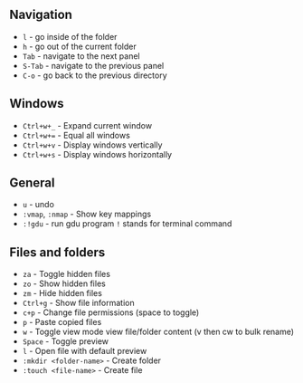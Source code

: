 ## Navigation
* `l` - go inside of the folder
* `h` - go out of the current folder
* `Tab` - navigate to the next panel
* `S-Tab` - navigate to the previous panel
* `C-o` - go back to the previous directory

## Windows
* `Ctrl+w+_` - Expand current window
* `Ctrl+w+=` - Equal all windows
* `Ctrl+w+v` - Display windows vertically
* `Ctrl+w+s` - Display windows horizontally

## General 
* `u` - undo
* `:vmap`, `:nmap` - Show key mappings
* `:!gdu` - run gdu program `!` stands for terminal command

## Files and folders
* `za` - Toggle hidden files
* `zo` - Show hidden files
* `zm` - Hide hidden files
* `Ctrl+g` - Show file information
* `c+p` - Change file permissions (space to toggle)
* `p` - Paste copied files
* `w` - Toggle view mode view file/folder content (v then cw to bulk rename)
* `Space` - Toggle preview 
* `l` - Open file with default preview
* `:mkdir <folder-name>` - Create folder
* `:touch <file-name>` - Create file
